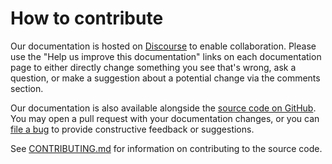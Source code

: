 # How to contribute

Our documentation is hosted on [Discourse](https://discourse.charmhub.io/tag/postfix-relay) to enable collaboration. Please use the "Help us improve this documentation" links on each documentation page to either directly change something you see that's wrong, ask a question, or make a suggestion about a potential change via the comments section.

Our documentation is also available alongside the [source code on GitHub](https://github.com/canonical/postfix-relay-operators/postfix-relay-configurator-operator).
You may open a pull request with your documentation changes, or you can
[file a bug](https://github.com/canonical/postfix-relay-operators/issues) to provide constructive feedback or suggestions.

See [CONTRIBUTING.md](https://github.com/canonical/postfix-relay-operators/postfix-relay-configurator-operator/blob/main/CONTRIBUTING.md)
for information on contributing to the source code.
